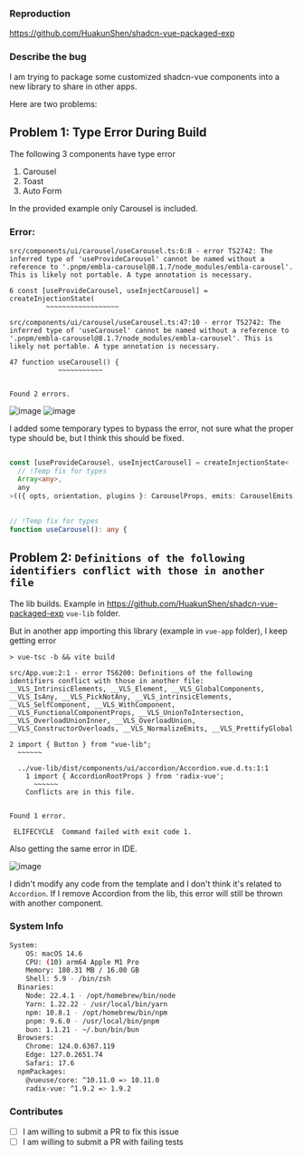 ### Reproduction

https://github.com/HuakunShen/shadcn-vue-packaged-exp

### Describe the bug

I am trying to package some customized shadcn-vue components into a new library to share in other apps.

Here are two problems:

## Problem 1: Type Error During Build

The following 3 components have type error
1. Carousel
2. Toast
3. Auto Form

In the provided example only Carousel is included.

### Error:

```
src/components/ui/carousel/useCarousel.ts:6:8 - error TS2742: The inferred type of 'useProvideCarousel' cannot be named without a reference to '.pnpm/embla-carousel@8.1.7/node_modules/embla-carousel'. This is likely not portable. A type annotation is necessary.

6 const [useProvideCarousel, useInjectCarousel] = createInjectionState(
         ~~~~~~~~~~~~~~~~~~

src/components/ui/carousel/useCarousel.ts:47:10 - error TS2742: The inferred type of 'useCarousel' cannot be named without a reference to '.pnpm/embla-carousel@8.1.7/node_modules/embla-carousel'. This is likely not portable. A type annotation is necessary.

47 function useCarousel() {
            ~~~~~~~~~~~


Found 2 errors.
```

![image](https://github.com/user-attachments/assets/1f04c3e0-469a-42fb-b4c5-90bc919fb758)
![image](https://github.com/user-attachments/assets/da561f1f-db7b-44fe-a048-1760609d88f3)

I added some temporary types to bypass the error, not sure what the proper type should be, but I think this should be fixed.

```ts

const [useProvideCarousel, useInjectCarousel] = createInjectionState<
  // !Temp fix for types
  Array<any>,
  any
>(({ opts, orientation, plugins }: CarouselProps, emits: CarouselEmits) => {
 

// !Temp fix for types
function useCarousel(): any {
```


## Problem 2: `Definitions of the following identifiers conflict with those in another file`

The lib builds. Example in https://github.com/HuakunShen/shadcn-vue-packaged-exp `vue-lib` folder.

But in another app importing this library (example in `vue-app` folder), I keep getting error

```
> vue-tsc -b && vite build

src/App.vue:2:1 - error TS6200: Definitions of the following identifiers conflict with those in another file: __VLS_IntrinsicElements, __VLS_Element, __VLS_GlobalComponents, __VLS_IsAny, __VLS_PickNotAny, __VLS_intrinsicElements, __VLS_SelfComponent, __VLS_WithComponent, __VLS_FunctionalComponentProps, __VLS_UnionToIntersection, __VLS_OverloadUnionInner, __VLS_OverloadUnion, __VLS_ConstructorOverloads, __VLS_NormalizeEmits, __VLS_PrettifyGlobal

2 import { Button } from "vue-lib";
  ~~~~~~

  ../vue-lib/dist/components/ui/accordion/Accordion.vue.d.ts:1:1
    1 import { AccordionRootProps } from 'radix-vue';
      ~~~~~~
    Conflicts are in this file.


Found 1 error.

 ELIFECYCLE  Command failed with exit code 1.
```

Also getting the same error in IDE.

![image](https://github.com/user-attachments/assets/c42339d8-e3d3-4e38-865e-a749f049323e)

I didn't modify any code from the template and I don't think it's related to `Accordion`. If I remove Accordion from the lib, this error will still be thrown with another component.



### System Info

```bash
System:
    OS: macOS 14.6
    CPU: (10) arm64 Apple M1 Pro
    Memory: 180.31 MB / 16.00 GB
    Shell: 5.9 - /bin/zsh
  Binaries:
    Node: 22.4.1 - /opt/homebrew/bin/node
    Yarn: 1.22.22 - /usr/local/bin/yarn
    npm: 10.8.1 - /opt/homebrew/bin/npm
    pnpm: 9.6.0 - /usr/local/bin/pnpm
    bun: 1.1.21 - ~/.bun/bin/bun
  Browsers:
    Chrome: 124.0.6367.119
    Edge: 127.0.2651.74
    Safari: 17.6
  npmPackages:
    @vueuse/core: ^10.11.0 => 10.11.0 
    radix-vue: ^1.9.2 => 1.9.2
```


### Contributes

- [ ] I am willing to submit a PR to fix this issue
- [ ] I am willing to submit a PR with failing tests